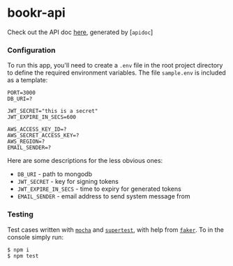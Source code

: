 # bookr-api
Check out the API doc [here]( https://bitstrider.github.io/bookr-api/), generated by [`apidoc`]

### Configuration
To run this app, you'll need to create a `.env` file in the root project directory to define the required environment variables. The file `sample.env` is included as a template:
```
PORT=3000
DB_URI=?

JWT_SECRET="this is a secret"
JWT_EXPIRE_IN_SECS=600

AWS_ACCESS_KEY_ID=?
AWS_SECRET_ACCESS_KEY=?
AWS_REGION=?
EMAIL_SENDER=?
```

Here are some descriptions for the less obvious ones:

- `DB_URI` - path to mongodb
- `JWT_SECRET` - key for signing tokens
- `JWT_EXPIRE_IN_SECS` - time to expiry for generated tokens
- `EMAIL_SENDER` - email address to send system message from

### Testing
Test cases written with [`mocha`](https://github.com/mochajs/mocha) and [`supertest`](https://github.com/visionmedia/supertest), with help from [`faker`](https://github.com/marak/Faker.js/). To in the console simply run:
```
$ npm i
$ npm test
```

